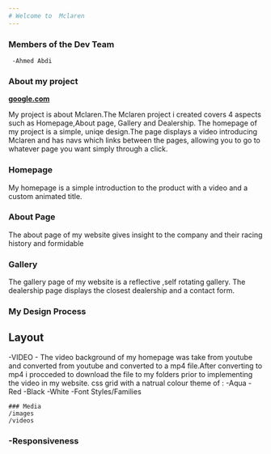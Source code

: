 ```yaml
---
# Welcome to  Mclaren
---
```


  ### Members of the Dev Team
     -Ahmed Abdi
  
  ### About my project
  [**google.com**](http://www.google.com)
  
  My project is about Mclaren.The Mclaren project i created covers 4 aspects such as Homepage,About page, Gallery and Dealership.
  The homepage of my project is a simple, uniqe design.The page displays a video introducing Mclaren and has navs which links
  between the pages, allowing you to go to  whatever page you want simply through a click.
  
  ### Homepage
  My homepage is a simple introduction to the product with a video and a custom animated title.
 
   ### About Page
  The about page of my website gives insight to the company and their racing 
  history and formidable 
  
  ### Gallery
  The gallery page of my website is a reflective ,self rotating gallery.
  The dealership page displays the closest dealership and a contact form.
  
  ### My Design Process
  ## Layout
  -VIDEO
    - The video background of my homepage was take from youtube and converted from youtube and converted to a mp4 file.After converting to mp4 i procceded to download         the file to my folders prior to implementing the video in my website.
  css grid with a natrual colour theme of :
   -Aqua
   -Red
   -Black
   -White
   -Font Styles/Families
  
    ### Media 
    /images 
    /videos
 
  ### -Responsiveness
